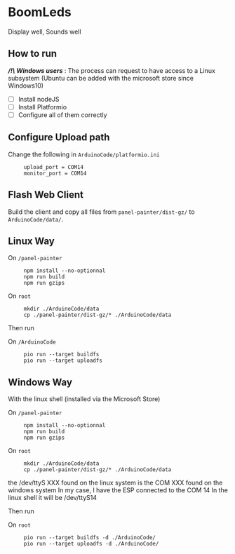 

 # BoomLeds

 Display well, Sounds well

 ## How to run

***/!\\ Windows users*** : The process can request to have access to a Linux subsystem (Ubuntu can be added with the microsoft store since Windows10)

 - [ ] Install nodeJS
 - [ ] Install Platformio
 - [ ] Configure all of them correctly

 ## Configure Upload path

 Change the following in `ArduinoCode/platformio.ini`

         upload_port = COM14
         monitor_port = COM14

 ## Flash Web Client

 Build the client and copy all files from `panel-painter/dist-gz/` to `ArduinoCode/data/`.

## Linux Way

 On `/panel-painter`

         npm install --no-optionnal
         npm run build
         npm run gzips

 On `root`

         mkdir ./ArduinoCode/data
         cp ./panel-painter/dist-gz/* ./ArduinoCode/data

 Then run

 On `/ArduinoCode`

         pio run --target buildfs
         pio run --target uploadfs

## Windows Way

With the linux shell (installed via the Microsoft Store)

 On `/panel-painter`

         npm install --no-optionnal
         npm run build
         npm run gzips

 On `root`

         mkdir ./ArduinoCode/data
         cp ./panel-painter/dist-gz/* ./ArduinoCode/data

the /dev/ttyS XXX found on the linux system is the COM XXX found on the windows system
In my case, I have the ESP connected to the COM 14
In the linux shell it will be /dev/ttyS14

 Then run

 On `root`

         pio run --target buildfs -d ./ArduinoCode/
         pio run --target uploadfs -d ./ArduinoCode/
